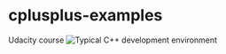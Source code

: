 # cplusplus-examples
Udacity course
![Typical C++ development environment](https://https://github.com/hottruong98/cplusplus-examples/edit/master/typical_cpp_development_env.png)
